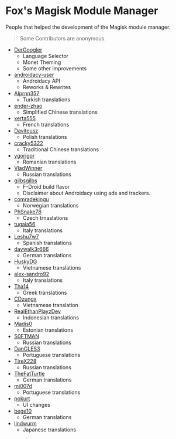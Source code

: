 # Fox's Magisk Module Manager

People that helped the development of the Magisk module manager.

> Some Contributors are anonymous.

- [DerGoogler](https//github.com/DerGoogler)
  - Language Selector
  - Monet Theming
  - Some other improvements
- [androidacy-user](https//github.com/androidacy-user)
  - Androidacy API
  - Reworks & Rewrites
- [Alprnn357](https//github.com/Alprnn357)
  - Turkish translations
- [ender-zhao](https//github.com/ender-zhao)
  - Simplified Chinese translations
- [xerta555](https//github.com/xerta555)
  - French translations
- [Daviteusz](https//github.com/Daviteusz)
  - Polish translations
- [cracky5322](https//github.com/cracky5322)
  - Traditional Chinese translations
- [ygorigor](https//github.com/ygorigor)
  - Romanian translations
- [VladWinner](https//github.com/VladWinner)
  - Russian translations
- [gilbsgilbs](https//github.com/gilbsgilbs)
  - F-Droid build flavor
  - Disclaimer about Androidacy using ads and trackers.
- [comradekingu](https//github.com/comradekingu)
  - Norwegian translations
- [PhSnake78](https//github.com/PhSnake78)
  - Czech trnaslations
- [tugaia56](https//github.com/tugaia56)
  - Italy translations
- [Leshu7w7](https//github.com/Leshu7w7)
  - Spanish translations
- [daywalk3r666](https//github.com/daywalk3r666)
  - German translations
- [HuskyDG](https//github.com/HuskyDG)
  - Vietnamese translations
- [alex-sandro92](https//github.com/alex-sandro92)
  - Italy translations
- [Tha14](https//github.com/Tha14)
  - Greek translations
- [CDzungx](https//github.com/CDzungx)
  - Vietnamese translation
- [RealEthanPlayzDev](https//github.com/RealEthanPlayzDev)
  - Indonesian translations
- [Madis0](https//github.com/Madis0)
  - Estonian translations
- [S0FTMAN](https//github.com/S0FTMAN)
  - Russian translations
- [DanGLES3](https//github.com/DanGLES3)
  - Portuguese translations
- [TireX228](https//github.com/TireX228)
  - Russian translations
- [TheFatTurtle](https//github.com/TheFatTurtle)
  - German translations
- [mi007d](https//github.com/mi007d)
  - Portuguese translations
- [pokurt](https//github.com/pokurt)
  - UI changes
- [bege10](https//github.com/bege10)
  - German translations
- [lindwurm](https//github.com/lindwurm)
  - Japanese translations
